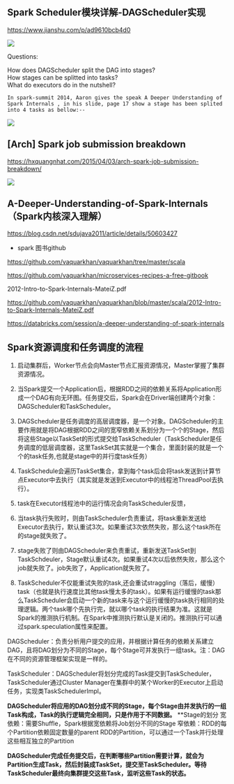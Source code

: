 ## Spark Scheduler模块详解-DAGScheduler实现

https://www.jianshu.com/p/ad9610bcb4d0


![](https://github.com/vaquarkhan/vaquarkhan/blob/master/scala/02-schedulingProcess.jpg)

Questions:

  How does DAGScheduler split the DAG into stages?  
  How stages can be splitted into tasks?  
  What do executors do in the nutshell?  



    In spark-summit 2014, Aaron gives the speak A Deeper Understanding of Spark Internals , in his slide, page 17 show a stage has been splited into 4 tasks as bellow:--
![](https://i.stack.imgur.com/MjBmN.jpg)


## [Arch] Spark job submission breakdown

https://hxquangnhat.com/2015/04/03/arch-spark-job-submission-breakdown/

![](https://hxquangnhat.files.wordpress.com/2015/04/spark-job-submission.jpg)


## A-Deeper-Understanding-of-Spark-Internals（Spark内核深入理解）

https://blog.csdn.net/sdujava2011/article/details/50603427


- spark 图书github

https://github.com/vaquarkhan/vaquarkhan/tree/master/scala

https://github.com/vaquarkhan/microservices-recipes-a-free-gitbook

2012-Intro-to-Spark-Internals-MateiZ.pdf

https://github.com/vaquarkhan/vaquarkhan/blob/master/scala/2012-Intro-to-Spark-Internals-MateiZ.pdf


https://databricks.com/session/a-deeper-understanding-of-spark-internals


## Spark资源调度和任务调度的流程
1. 启动集群后，Worker节点会向Master节点汇报资源情况，Master掌握了集群资源情况。

2. 当Spark提交一个Application后，根据RDD之间的依赖关系将Application形成一个DAG有向无环图。任务提交后，Spark会在Driver端创建两个对象：DAGScheduler和TaskScheduler。

3. DAGScheduler是任务调度的高层调度器，是一个对象。DAGScheduler的主要作用就是将DAG根据RDD之间的宽窄依赖关系划分为一个个的Stage，然后将这些Stage以TaskSet的形式提交给TaskScheduler（TaskScheduler是任务调度的低层调度器，这里TaskSet其实就是一个集合，里面封装的就是一个个的task任务,也就是stage中的并行度task任务）

4. TaskSchedule会遍历TaskSet集合，拿到每个task后会将task发送到计算节点Executor中去执行（其实就是发送到Executor中的线程池ThreadPool去执行）。

5. task在Executor线程池中的运行情况会向TaskScheduler反馈，

6. 当task执行失败时，则由TaskScheduler负责重试，将task重新发送给Executor去执行，默认重试3次。如果重试3次依然失败，那么这个task所在的stage就失败了。

7. stage失败了则由DAGScheduler来负责重试，重新发送TaskSet到TaskSchdeuler，Stage默认重试4次。如果重试4次以后依然失败，那么这个job就失败了。job失败了，Application就失败了。

8. TaskScheduler不仅能重试失败的task,还会重试straggling（落后，缓慢）task（也就是执行速度比其他task慢太多的task）。如果有运行缓慢的task那么TaskScheduler会启动一个新的task来与这个运行缓慢的task执行相同的处理逻辑。两个task哪个先执行完，就以哪个task的执行结果为准。这就是Spark的推测执行机制。在Spark中推测执行默认是关闭的。推测执行可以通过spark.speculation属性来配置。


DAGScheduler：负责分析用户提交的应用，并根据计算任务的依赖关系建立DAG，且将DAG划分为不同的Stage，每个Stage可并发执行一组task。注：DAG在不同的资源管理框架实现是一样的。

TaskScheduler：DAGScheduler将划分完成的Task提交到TaskScheduler，TaskScheduler通过Cluster Manager在集群中的某个Worker的Executor上启动任务，实现类TaskSchedulerImpl。


**DAGScheduler将应用的DAG划分成不同的Stage，每个Stage由并发执行的一组Task构成，Task的执行逻辑完全相同，只是作用于不同数据。**
**Stage的划分 
宽依赖：需要Shuffle，Spark根据宽依赖将Job划分不同的Stage
窄依赖：RDD的每个Partition依赖固定数量的parent RDD的Partition，可以通过一个Task并行处理这些相互独立的Partition


**DAGScheduler完成任务提交后，在判断哪些Partition需要计算，就会为Partition生成Task，然后封装成TaskSet，提交至TaskScheduler。等待TaskScheduler最终向集群提交这些Task，监听这些Task的状态。**


